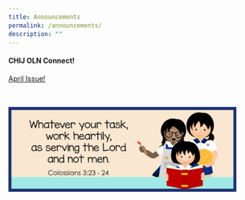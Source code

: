```yaml
---
title: Announcements
permalink: /announcements/
description: ""
---
```

#### CHIJ OLN Connect! 
<a href="/files/2023Connect/oln_connect_p004.pdf" rel="noopener">April Issue!</a>
<br><br><br>

<img src="/images/Banner and Logo/WEBSITE BANNER 202301.jpg" style="width:90%; height:90%;" alt="School Theme 2023" class="center">